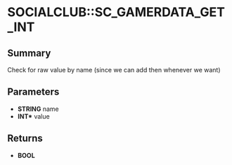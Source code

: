 # SOCIALCLUB::SC_GAMERDATA_GET_INT

## Summary
Check for raw value by name (since we can add then whenever we want)

## Parameters
* **STRING** name
* **INT\*** value

## Returns
* **BOOL**